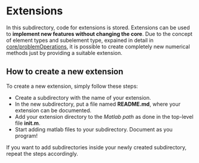 
# Extensions #
In this subdirectory, code for extensions is stored. Extensions can be used to **implement new features without changing the core**. Due to the concept of element types and subelement type, expained in detail in [core/problemOperations](core/problemOperations), it is possible to create completely new numerical methods just by providing a suitable extension.

## How to create a new extension ##
To create a new extension, simply follow these steps:

* Create a subdirectory with the name of your extension.
* In the new subdirectory, put a file named **README.md**, where your extension can be documented.
* Add your extension directory to the *Matlab path* as done in the top-level file **init.m**.
* Start adding matlab files to your subdirectory. Document as you program!

If you want to add subdirectories inside your newly created subdirectory, repeat the steps accordingly.
